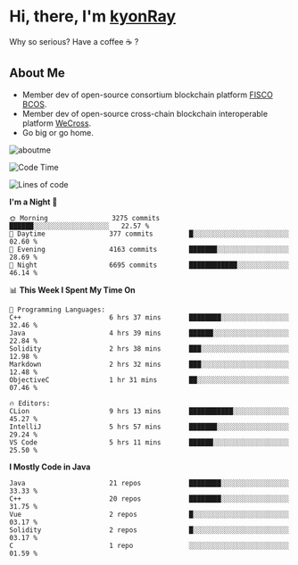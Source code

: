 # Hi, there, I'm [kyonRay](https://kyonRay.github.io)

Why so serious? Have a coffee ☕️ ?

## About Me

- Member dev of open-source consortium blockchain platform [FISCO BCOS](https://github.com/FISCO-BCOS).
- Member dev of open-source cross-chain blockchain interoperable platform [WeCross](https://github.com/WeBankBlockchain/WeCross).
- Go big or go home.

![aboutme](https://github-readme-stats.vercel.app/api?username=kyonRay&count_private=true&show_icons=true)

<!-- ![top-langs](https://github-readme-stats.vercel.app/api/top-langs/?username=kyonRay&layout=compact&hide=shell,html) -->

<!--START_SECTION:waka-->
![Code Time](http://img.shields.io/badge/Code%20Time-14%20hrs%2041%20mins-blue)

![Lines of code](https://img.shields.io/badge/From%20Hello%20World%20I%27ve%20Written-11.7%20million%20lines%20of%20code-blue)

**I'm a Night 🦉** 

```text
🌞 Morning                3275 commits        ██████░░░░░░░░░░░░░░░░░░░   22.57 % 
🌆 Daytime                377 commits         █░░░░░░░░░░░░░░░░░░░░░░░░   02.60 % 
🌃 Evening                4163 commits        ███████░░░░░░░░░░░░░░░░░░   28.69 % 
🌙 Night                  6695 commits        ████████████░░░░░░░░░░░░░   46.14 % 
```


📊 **This Week I Spent My Time On** 

```text
💬 Programming Languages: 
C++                      6 hrs 37 mins       ████████░░░░░░░░░░░░░░░░░   32.46 % 
Java                     4 hrs 39 mins       ██████░░░░░░░░░░░░░░░░░░░   22.84 % 
Solidity                 2 hrs 38 mins       ███░░░░░░░░░░░░░░░░░░░░░░   12.98 % 
Markdown                 2 hrs 32 mins       ███░░░░░░░░░░░░░░░░░░░░░░   12.48 % 
ObjectiveC               1 hr 31 mins        ██░░░░░░░░░░░░░░░░░░░░░░░   07.46 % 

🔥 Editors: 
CLion                    9 hrs 13 mins       ███████████░░░░░░░░░░░░░░   45.27 % 
IntelliJ                 5 hrs 57 mins       ███████░░░░░░░░░░░░░░░░░░   29.24 % 
VS Code                  5 hrs 11 mins       ██████░░░░░░░░░░░░░░░░░░░   25.50 % 
```

**I Mostly Code in Java** 

```text
Java                     21 repos            ████████░░░░░░░░░░░░░░░░░   33.33 % 
C++                      20 repos            ████████░░░░░░░░░░░░░░░░░   31.75 % 
Vue                      2 repos             █░░░░░░░░░░░░░░░░░░░░░░░░   03.17 % 
Solidity                 2 repos             █░░░░░░░░░░░░░░░░░░░░░░░░   03.17 % 
C                        1 repo              ░░░░░░░░░░░░░░░░░░░░░░░░░   01.59 % 
```




<!--END_SECTION:waka-->
